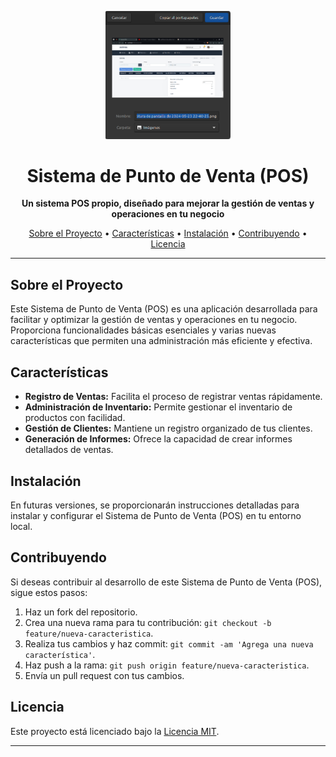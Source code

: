 <p align="center">
  <img src="https://github.com/JuanRios-dev/laravel-point-of-sale-api/raw/develop/public/captura.png" width="200" alt="Your Project Logo">
</p>

<h1 align="center">Sistema de Punto de Venta (POS)</h1>

<p align="center">
  <strong>Un sistema POS propio, diseñado para mejorar la gestión de ventas y operaciones en tu negocio</strong>
</p>

<p align="center">
  <a href="#sobre-el-proyecto">Sobre el Proyecto</a> •
  <a href="#características">Características</a> •
  <a href="#instalación">Instalación</a> •
  <a href="#contribuyendo">Contribuyendo</a> •
  <a href="#licencia">Licencia</a>
</p>

---

## Sobre el Proyecto

Este Sistema de Punto de Venta (POS) es una aplicación desarrollada para facilitar y optimizar la gestión de ventas y operaciones en tu negocio. Proporciona funcionalidades básicas esenciales y varias nuevas características que permiten una administración más eficiente y efectiva.

## Características

- **Registro de Ventas:** Facilita el proceso de registrar ventas rápidamente.
- **Administración de Inventario:** Permite gestionar el inventario de productos con facilidad.
- **Gestión de Clientes:** Mantiene un registro organizado de tus clientes.
- **Generación de Informes:** Ofrece la capacidad de crear informes detallados de ventas.

## Instalación

En futuras versiones, se proporcionarán instrucciones detalladas para instalar y configurar el Sistema de Punto de Venta (POS) en tu entorno local.

## Contribuyendo

Si deseas contribuir al desarrollo de este Sistema de Punto de Venta (POS), sigue estos pasos:

1. Haz un fork del repositorio.
2. Crea una nueva rama para tu contribución: `git checkout -b feature/nueva-caracteristica`.
3. Realiza tus cambios y haz commit: `git commit -am 'Agrega una nueva característica'`.
4. Haz push a la rama: `git push origin feature/nueva-caracteristica`.
5. Envía un pull request con tus cambios.

## Licencia

Este proyecto está licenciado bajo la [Licencia MIT](https://opensource.org/licenses/MIT).

---
